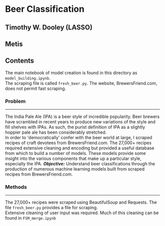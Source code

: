 # Beer Classification
## Timothy W. Dooley (LASSO)
## Metis
## Contents 
The main notebook of model creation is found in this directory as `model_building.ipynb`. <br>
The scraping file is called `fresh_beer.py`. The website, BrewersFriend.com, does not permit fast scraping. <br> 

### **Problem**
-------------------------------
The India Pale Ale (IPA) is a beer style of incredible popularity. Beer brewers have scrambled in recent years to produce new variations of the style and fill shelves with IPAs. As such, the purist definition of IPA as a slightly hoppier pale ale has been considerably stretched. <br>
In order to 'democratically' confer with the beer world at large, I scraped recipes of craft devotees from BrewersFriend.com. The 27,000+ recipes required extensive cleaning and encoding but provided a useful database from which to build a number of models. These models provide some insight into the various components that make up a particular style, especially the IPA. 
***Objective:*** Understand beer classifications through the production of numerous machine learning models built from scraped recipes from BrewersFriend.com.
### **Methods**
----------------------------
The 27,000+ recipes were scraped using BeautifulSoup and Requests. The file `fresh_beer.py` provides a file for scraping.<br>
Extensive cleaning of user input was required. Much of this cleaning can be found in `FSM_merge.ipynb` 


